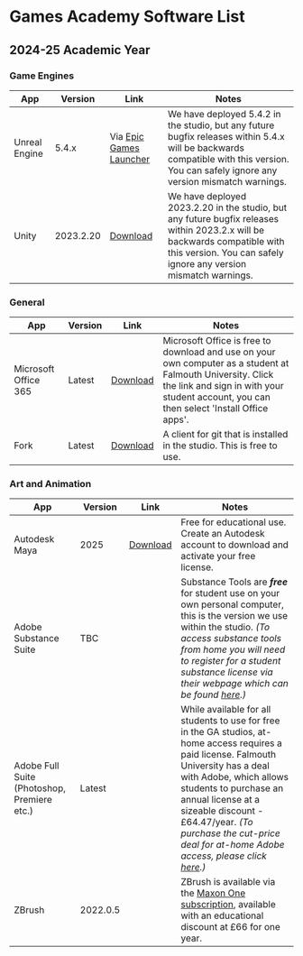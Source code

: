 # Games Academy Software List 
## 2024-25 Academic Year
  
  ### Game Engines

| App| Version | Link | Notes |
| ----------- | ----------- |----------- |----------- |
| Unreal Engine| 5.4.x | Via [Epic Games Launcher](https://store.epicgames.com/en-US/download) | We have deployed 5.4.2 in the studio, but any future bugfix releases within 5.4.x will be backwards compatible with this version. You can safely ignore any version mismatch warnings. 
| Unity | 2023.2.20 | [Download](https://unity.com/kr/releases/editor/whats-new/2023.2.20) | We have deployed 2023.2.20 in the studio, but any future bugfix releases within 2023.2.x will be backwards compatible with this version. You can safely ignore any version mismatch warnings.

### General

| App| Version | Link | Notes |
| ----------- | ----------- |----------- |----------- |
| Microsoft Office 365 | Latest | [Download](https://www.office.com/) | Microsoft Office is free to download and use on your own computer as a student at Falmouth University. Click the link and sign in with your student account, you can then select 'Install Office apps'.
| Fork | Latest | [Download](https://git-fork.com/) | A client for git that is installed in the studio. This is free to use.

### Art and Animation

| App| Version | Link | Notes |
| ----------- | ----------- |----------- |----------- |
| Autodesk Maya | 2025 | [Download](https://www.autodesk.com/education/edu-software/overview?sorting=featured&filters=individual) | Free for educational use. Create an Autodesk account to download and activate your free license. 
| Adobe Substance Suite | TBC | | Substance Tools are _**free**_ for student use on your own personal computer, this is the version we use within the studio. _(To access substance tools from home you will need to register for a student substance license via their webpage which can be found [here](https://www.substance3d.com/education/).)_
| Adobe Full Suite (Photoshop, Premiere etc.) | Latest | | While available for all students to use for free in the GA studios, at-home access requires a paid license. Falmouth University has a deal with Adobe, which allows students to purchase an annual license at a sizeable discount - £64.47/year. _(To purchase the cut-price deal for at-home Adobe access, please click [here](https://softwareregistration.falmouth.ac.uk/).)_
| ZBrush | 2022.0.5 | | ZBrush is available via the [Maxon One subscription](https://www.maxon.net/en/educational-licenses), available with an educational discount at £66 for one year.